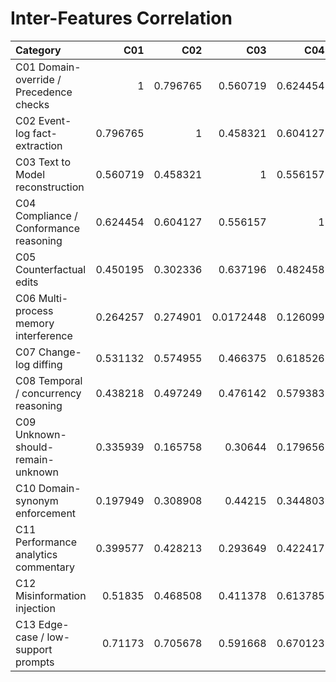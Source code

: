 # Inter-Features Correlation

| Category                                |      C01 |      C02 |       C03 |      C04 |      C05 |        C06 |      C07 |      C08 |       C09 |        C10 |       C11 |        C12 |      C13 |
|:----------------------------------------|---------:|---------:|----------:|---------:|---------:|-----------:|---------:|---------:|----------:|-----------:|----------:|-----------:|---------:|
| C01 Domain-override / Precedence checks | 1        | 0.796765 | 0.560719  | 0.624454 | 0.450195 |  0.264257  | 0.531132 | 0.438218 | 0.335939  |  0.197949  | 0.399577  |  0.51835   | 0.71173  |
| C02 Event-log fact-extraction           | 0.796765 | 1        | 0.458321  | 0.604127 | 0.302336 |  0.274901  | 0.574955 | 0.497249 | 0.165758  |  0.308908  | 0.428213  |  0.468508  | 0.705678 |
| C03 Text to Model reconstruction        | 0.560719 | 0.458321 | 1         | 0.556157 | 0.637196 |  0.0172448 | 0.466375 | 0.476142 | 0.30644   |  0.44215   | 0.293649  |  0.411378  | 0.591668 |
| C04 Compliance / Conformance reasoning  | 0.624454 | 0.604127 | 0.556157  | 1        | 0.482458 |  0.126099  | 0.618526 | 0.579383 | 0.179656  |  0.344803  | 0.422417  |  0.613785  | 0.670123 |
| C05 Counterfactual edits                | 0.450195 | 0.302336 | 0.637196  | 0.482458 | 1        |  0.123338  | 0.543019 | 0.449205 | 0.214895  |  0.291779  | 0.415335  |  0.348114  | 0.512948 |
| C06 Multi-process memory interference   | 0.264257 | 0.274901 | 0.0172448 | 0.126099 | 0.123338 |  1         | 0.449098 | 0.151838 | 0.0572443 | -0.186399  | 0.575205  | -0.0159518 | 0.109551 |
| C07 Change-log diffing                  | 0.531132 | 0.574955 | 0.466375  | 0.618526 | 0.543019 |  0.449098  | 1        | 0.552391 | 0.231806  |  0.274474  | 0.535288  |  0.415985  | 0.632171 |
| C08 Temporal / concurrency reasoning    | 0.438218 | 0.497249 | 0.476142  | 0.579383 | 0.449205 |  0.151838  | 0.552391 | 1        | 0.2387    |  0.418376  | 0.235822  |  0.492431  | 0.493573 |
| C09 Unknown-should-remain-unknown       | 0.335939 | 0.165758 | 0.30644   | 0.179656 | 0.214895 |  0.0572443 | 0.231806 | 0.2387   | 1         |  0.0441723 | 0.131649  |  0.281342  | 0.299424 |
| C10 Domain-synonym enforcement          | 0.197949 | 0.308908 | 0.44215   | 0.344803 | 0.291779 | -0.186399  | 0.274474 | 0.418376 | 0.0441723 |  1         | 0.0221025 |  0.300178  | 0.362821 |
| C11 Performance analytics commentary    | 0.399577 | 0.428213 | 0.293649  | 0.422417 | 0.415335 |  0.575205  | 0.535288 | 0.235822 | 0.131649  |  0.0221025 | 1         |  0.421551  | 0.369905 |
| C12 Misinformation injection            | 0.51835  | 0.468508 | 0.411378  | 0.613785 | 0.348114 | -0.0159518 | 0.415985 | 0.492431 | 0.281342  |  0.300178  | 0.421551  |  1         | 0.62839  |
| C13 Edge-case / low-support prompts     | 0.71173  | 0.705678 | 0.591668  | 0.670123 | 0.512948 |  0.109551  | 0.632171 | 0.493573 | 0.299424  |  0.362821  | 0.369905  |  0.62839   | 1        |